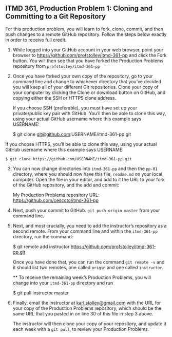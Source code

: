 ## ITMD 361, Production Problem 1: Cloning and Committing to a Git Repository 

For this production problem, you will learn to fork, clone, commit, and then push changes to a
remote GitHub repository. Follow the steps below exactly in order to receive full credit.

1. While logged into your GitHub account in your web browser, point your browser to 
   https://github.com/profstolley/itmd-361-pp and click the Fork button. You will then see
   that you have forked the Production Problems repository from `profstolley/itmd-361-pp`
   
2. Once you have forked your own copy of the repository, go to your command line and change to
   whichever directory that you’ve decided you will keep all of your different Git repositories.
   Clone your copy of your computer by clicking the Clone or download button on GitHub, and copying
   either the SSH or HTTPS clone address.
   
   If you choose SSH (preferable), you must have set up your private/public key pair with GitHub.
   You’ll then be able to clone this way, using your actual GitHub username where this example says
   USERNAME:
   
    $ git clone git@github.com:USERNAME/itmd-361-pp.git
    
  If you choose HTTPS, you’ll be able to clone this way, using your actual GitHub username where
  this example says USERNAME:
  
    $ git clone https://github.com/USERNAME/itmd-361-pp.git
    
3. You can now change directories into `itmd-361-pp` and then the `pp-01` directory, where you 
   should now have this file, `readme.md` on your local computer. Open the file in your editor,
   and add to it the URL to your fork of the GitHub repository, and the add and commit:
   
   My Production Problems repository URL: https://github.com/cescoto/itmd-361-pp

4. Next, push your commit to GitHub. `git push origin master` from your command line.

5. Next, and most crucially, you need to add the instructor’s repository as a second remote.
   From your command line and within the `itmd-361-pp` directory, run the command:
   
    $ git remote add instructor https://github.com/profstolley/itmd-361-pp.git
     
   Once you have done that, you can run the command `git remote -v` and it should list two remotes,
   one called `origin` and one called `instructor`.
   
   ** To receive the remaining week’s Production Problems, you will change into your `itmd-361-pp`
   directory and run
   
    $ git pull instructor master
    
6. Finally, email the instructor at karl.stolley@gmail.com with the URL for your copy of the
   Production Problems repository, which should be the same URL that you pasted in on line 30 of 
   this file in step 3 above.
   
   The instructor will then clone your copy of your repository, and update it each week with a
   `git pull`, to review your Production Problems.